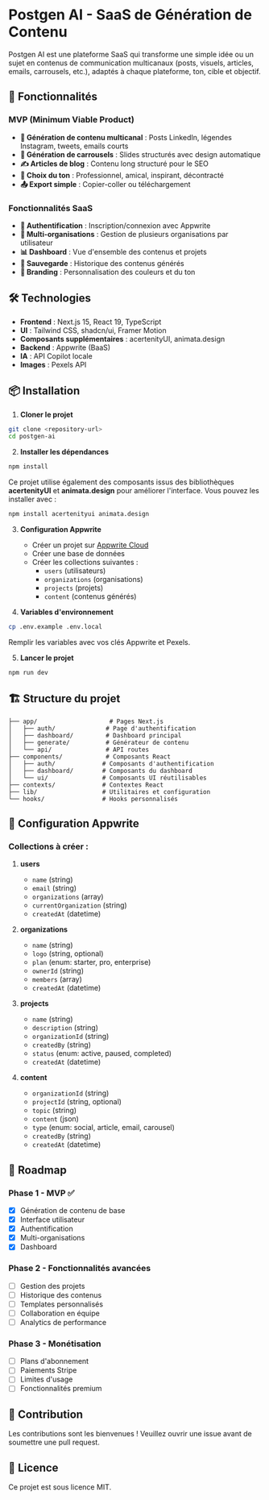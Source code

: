 # Postgen AI - SaaS de Génération de Contenu

Postgen AI est une plateforme SaaS qui transforme une simple idée ou un sujet en contenus de communication multicanaux (posts, visuels, articles, emails, carrousels, etc.), adaptés à chaque plateforme, ton, cible et objectif.

## 🚀 Fonctionnalités

### MVP (Minimum Viable Product)
- **🎯 Génération de contenu multicanal** : Posts LinkedIn, légendes Instagram, tweets, emails courts
- **🎨 Génération de carrousels** : Slides structurés avec design automatique
- **✍️ Articles de blog** : Contenu long structuré pour le SEO
- **🧠 Choix du ton** : Professionnel, amical, inspirant, décontracté
- **📤 Export simple** : Copier-coller ou téléchargement

### Fonctionnalités SaaS
- **👤 Authentification** : Inscription/connexion avec Appwrite
- **🏢 Multi-organisations** : Gestion de plusieurs organisations par utilisateur
- **📊 Dashboard** : Vue d'ensemble des contenus et projets
- **💾 Sauvegarde** : Historique des contenus générés
- **🎨 Branding** : Personnalisation des couleurs et du ton

## 🛠️ Technologies

- **Frontend** : Next.js 15, React 19, TypeScript
 - **UI** : Tailwind CSS, shadcn/ui, Framer Motion
 - **Composants supplémentaires** : acertenityUI, animata.design
- **Backend** : Appwrite (BaaS)
- **IA** : API Copilot locale
- **Images** : Pexels API

## 📦 Installation

1. **Cloner le projet**
```bash
git clone <repository-url>
cd postgen-ai
```

2. **Installer les dépendances**
```bash
npm install
```

   Ce projet utilise également des composants issus des bibliothèques
   **acertenityUI** et **animata.design** pour améliorer l'interface.
   Vous pouvez les installer avec :
   ```bash
   npm install acertenityui animata.design
   ```

3. **Configuration Appwrite**
   - Créer un projet sur [Appwrite Cloud](https://cloud.appwrite.io)
   - Créer une base de données
   - Créer les collections suivantes :
     - `users` (utilisateurs)
     - `organizations` (organisations)
     - `projects` (projets)
     - `content` (contenus générés)

4. **Variables d'environnement**
```bash
cp .env.example .env.local
```
Remplir les variables avec vos clés Appwrite et Pexels.

5. **Lancer le projet**
```bash
npm run dev
```

## 🏗️ Structure du projet

```
├── app/                    # Pages Next.js
│   ├── auth/              # Page d'authentification
│   ├── dashboard/         # Dashboard principal
│   ├── generate/          # Générateur de contenu
│   └── api/               # API routes
├── components/            # Composants React
│   ├── auth/             # Composants d'authentification
│   ├── dashboard/        # Composants du dashboard
│   └── ui/               # Composants UI réutilisables
├── contexts/             # Contextes React
├── lib/                  # Utilitaires et configuration
└── hooks/                # Hooks personnalisés
```

## 🔧 Configuration Appwrite

### Collections à créer :

1. **users**
   - `name` (string)
   - `email` (string)
   - `organizations` (array)
   - `currentOrganization` (string)
   - `createdAt` (datetime)

2. **organizations**
   - `name` (string)
   - `logo` (string, optional)
   - `plan` (enum: starter, pro, enterprise)
   - `ownerId` (string)
   - `members` (array)
   - `createdAt` (datetime)

3. **projects**
   - `name` (string)
   - `description` (string)
   - `organizationId` (string)
   - `createdBy` (string)
   - `status` (enum: active, paused, completed)
   - `createdAt` (datetime)

4. **content**
   - `organizationId` (string)
   - `projectId` (string, optional)
   - `topic` (string)
   - `content` (json)
   - `type` (enum: social, article, email, carousel)
   - `createdBy` (string)
   - `createdAt` (datetime)

## 🎯 Roadmap

### Phase 1 - MVP ✅
- [x] Génération de contenu de base
- [x] Interface utilisateur
- [x] Authentification
- [x] Multi-organisations
- [x] Dashboard

### Phase 2 - Fonctionnalités avancées
- [ ] Gestion des projets
- [ ] Historique des contenus
- [ ] Templates personnalisés
- [ ] Collaboration en équipe
- [ ] Analytics de performance

### Phase 3 - Monétisation
- [ ] Plans d'abonnement
- [ ] Paiements Stripe
- [ ] Limites d'usage
- [ ] Fonctionnalités premium

## 🤝 Contribution

Les contributions sont les bienvenues ! Veuillez ouvrir une issue avant de soumettre une pull request.

## 📄 Licence

Ce projet est sous licence MIT.